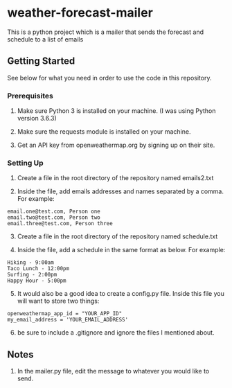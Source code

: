 # weather-forecast-mailer

This is a python project which is a mailer that sends the forecast and schedule to a list of emails

## Getting Started

See below for what you need in order to use the code in this repository.

### Prerequisites

1. Make sure Python 3 is installed on your machine.
(I was using Python version 3.6.3)

2. Make sure the requests module is installed on your machine.

3. Get an API key from openweathermap.org by signing up on their site.

### Setting Up

1. Create a file in the root directory of the repository named emails2.txt

2. Inside the file, add emails addresses and names separated by a comma. For example:

  ```
  email.one@test.com, Person one
  email.two@test.com, Person two
  email.three@test.com, Person three
  ```

3. Create a file in the root directory of the repository named schedule.txt

4. Inside the file, add a schedule in the same format as below. For example:
  ```
  Hiking - 9:00am
  Taco Lunch - 12:00pm
  Surfing - 2:00pm
  Happy Hour - 5:00pm
  ```

5. It would also be a good idea to create a config.py file. Inside this file you will want to store two things:
  ```
  openweathermap_app_id = "YOUR_APP_ID"
  my_email_address = 'YOUR_EMAIL_ADDRESS'
  ```

6. be sure to include a .gitignore and ignore the files I mentioned about.

## Notes

1. In the mailer.py file, edit the message to whatever you would like to send.